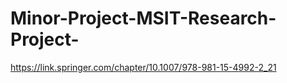 # Minor-Project-MSIT-Research-Project-
https://link.springer.com/chapter/10.1007/978-981-15-4992-2_21
